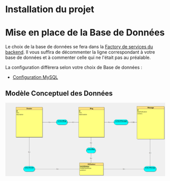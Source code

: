 # Installation du projet 


# Mise en place de la Base de Données

Le choix de la base de données se fera dans la [Factory de services du backend](../../src/BlogVacare/backend/services/ServiceFactory.ts). Il vous suffira de décommenter la ligne correspondant à votre base de données et à commenter celle qui ne l'était pas au préalable.

La configuration diffèrera selon votre choix de Base de données : 
* [Configuration MySQL](BDD/MySQL.md)


## Modèle Conceptuel des Données

![UML du projet](./BDD/MCD.png)